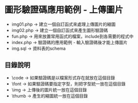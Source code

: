 # 圖形驗證碼應用範例 - 上傳圖片

* img01.php -> 建立一個自訂函式來處理上傳圖片的縮圖
* img02.php -> 建立一個自訂函式來產生圖形驗證碼
* fun.php   -> 用來放置常用函式的檔案，include到各需要的程式中
* index.php -> 驗證碼的應用範例 - 輸入驗證碼後才能上傳圖片
* img.sql -> 資料表的schema

## 目錄說明

* \code -> 如果驗證碼是以檔案形式存在就放在這個目錄
* \font -> 如果驗證碼要指定字型，則把字型統一放在這個目錄
* \img -> 上傳後的圖片統一放在這個目錄
* \thumb -> 產生的縮圖統一放在這個目錄